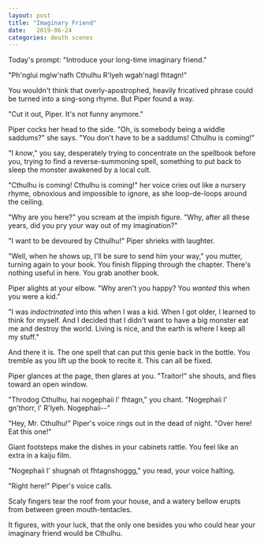 ```yaml
---
layout: post
title: "Imaginary Friend"
date:   2019-06-24
categories: death scenes
---
```

Today's prompt: "Introduce your long-time imaginary friend."

"Ph'nglui mglw'nafh Cthulhu R'lyeh wgah'nagl fhtagn!"

You wouldn't think that overly-apostrophed, heavily fricatived phrase could be turned into a sing-song rhyme. But Piper found a way.

"Cut it out, Piper. It's not funny anymore."

Piper cocks her head to the side. "Oh, is somebody being a widdle saddums?" she says. "You don't have to be a saddums! Cthulhu is coming!"

"I *know*," you say, desperately trying to concentrate on the spellbook before you, trying to find a reverse-summoning spell, something to put back to sleep the monster awakened by a local cult.

"Cthulhu is coming! Cthulhu is coming!" her voice cries out like a nursery rhyme, obnoxious and impossible to ignore, as she loop-de-loops around the ceiling.

"Why are you here?" you scream at the impish figure. "Why, after all these years, did you pry your way out of my imagination?"

"I want to be devoured by Cthulhu!" Piper shrieks with laughter.

"Well, when he shows up, I'll be sure to send him your way," you mutter, turning again to your book. You finish flipping through the chapter. There's nothing useful in here. You grab another book.

Piper alights at your elbow. "Why aren't you happy? You *wanted* this when you were a kid."

"I was *indoctrinated* into this when I was a kid. When I got older, I learned to think for myself. And I decided that I didn't want to have a big monster eat me and destroy the world. Living is nice, and the earth is where I keep all my stuff."

And there it is. The one spell that can put this genie back in the bottle. You tremble as you lift up the book to recite it. This can all be fixed.

Piper glances at the page, then glares at you. "Traitor!" she shouts, and flies toward an open window.

"Throdog Cthulhu, hai nogephaii l' fhtagn," you chant. "Nogephaii l' gn'thorr, l' R'lyeh. Nogephaii--"

"Hey, Mr. Cthulhu!" Piper's voice rings out in the dead of night. "Over here! Eat this one!"

Giant footsteps make the dishes in your cabinets rattle. You feel like an extra in a kaiju film.

"Nogephaii l' shugnah ot fhtagnshoggg," you read, your voice halting.

"Right here!" Piper's voice calls.

Scaly fingers tear the roof from your house, and a watery bellow erupts from between green mouth-tentacles.

It figures, with your luck, that the only one besides you who could hear your imaginary friend would be Cthulhu.
